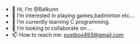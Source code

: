 - 👋 Hi, I’m @Balkunn
- 👀 I’m interested in playing games,badminton etc...
- 🌱 I’m currently learning C programming.
- 💞️ I’m looking to collaborate on ...
- 📫 How to reach me: postbox493@gmail.com


<!---
Balkunn/Balkunn is a ✨ special ✨ repository because its `README.md` (this file) appears on your GitHub profile.
You can click the Preview link to take a look at your changes.
--->
